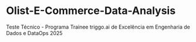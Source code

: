 # Olist-E-Commerce-Data-Analysis
Teste Técnico - Programa Trainee triggo.ai de Excelência em Engenharia de Dados e DataOps 2025

